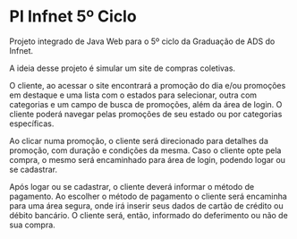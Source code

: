 PI Infnet 5º Ciclo
=================

Projeto integrado de Java Web para o 5º ciclo da Graduação de ADS do Infnet.

A ideia desse projeto é simular um site de compras coletivas.

O cliente, ao acessar o site encontrará a promoção do dia e/ou promoções em destaque e uma lista com o estados para selecionar, outra com categorias e um campo de busca de promoções, além da área de login.
O cliente poderá navegar pelas promoções de seu estado ou por categorias específicas.

Ao clicar numa promoção, o cliente será direcionado para detalhes da promoção, com duração e condições da mesma.
Caso o cliente opte pela compra, o mesmo será encaminhado para área de login, podendo logar ou se cadastrar.

Após logar ou se cadastrar, o cliente deverá informar o método de pagamento.
Ao escolher o método de pagamento o cliente será encaminha para uma área segura, onde irá inserir seus dados de cartão de crédito ou débito bancário.
O cliente será, então, informado do deferimento ou não de sua compra.
